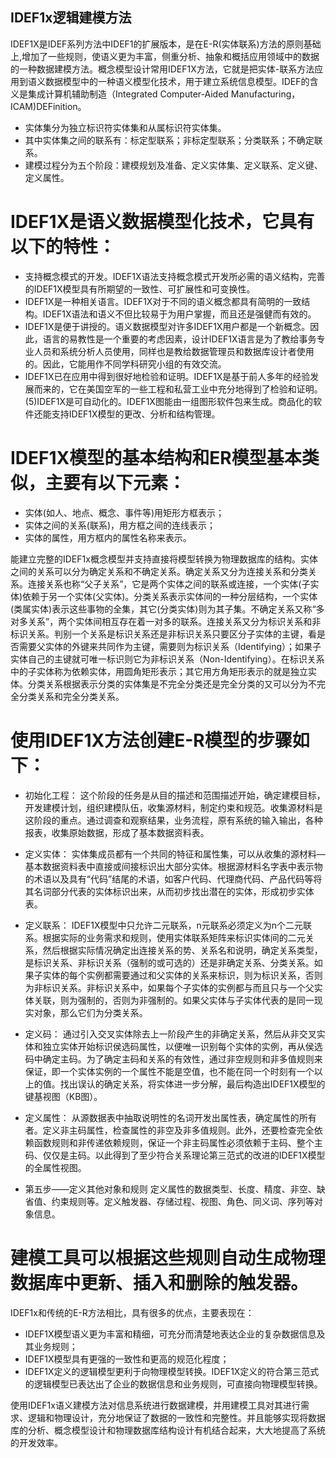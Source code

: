 ## IDEF1x逻辑建模方法

IDEF1X是IDEF系列方法中IDEF1的扩展版本，是在E-R(实体联系)方法的原则基础上,增加了一些规则，使语义更为丰富，侧重分析、抽象和概括应用领域中的数据的一种数据建模方法。概念模型设计常用IDEF1X方法，它就是把实体-联系方法应用到语义数据模型中的一种语义模型化技术，用于建立系统信息模型。IDEF的含义是集成计算机辅助制造（Integrated Computer-Aided Manufacturing，ICAM)DEFinition。

* 实体集分为独立标识符实体集和从属标识符实体集。
* 其中实体集之间的联系有：标定型联系；非标定型联系；分类联系；不确定联系。
* 建模过程分为五个阶段：建模规划及准备、定义实体集、定义联系、定义键、定义属性。

# IDEF1X是语义数据模型化技术，它具有以下的特性：
* 支持概念模式的开发。IDEF1X语法支持概念模式开发所必需的语义结构，完善的IDEF1X模型具有所期望的一致性、可扩展性和可变换性。
* IDEF1X是一种相关语言。IDEF1X对于不同的语义概念都具有简明的一致结构。IDEF1X语法和语义不但比较易于为用户掌握，而且还是强健而有效的。
* IDEF1X是便于讲授的。语义数据模型对许多IDEF1X用户都是一个新概念。因此，语言的易教性是一个重要的考虑因素，设计IDEF1X语言是为了教给事务专业人员和系统分析人员使用，同样也是教给数据管理员和数据库设计者使用的。因此，它能用作不同学科研究小组的有效交流。
* IDEF1X已在应用中得到很好地检验和证明。IDEF1X是基于前人多年的经验发展而来的，它在美国空军的一些工程和私营工业中充分地得到了检验和证明。(5)IDEF1X是可自动化的。IDEF1X图能由一组图形软件包来生成。商品化的软件还能支持IDEF1X模型的更改、分析和结构管理。

# IDEF1X模型的基本结构和ER模型基本类似，主要有以下元素：
* 实体(如人、地点、概念、事件等)用矩形方框表示；
* 实体之间的关系(联系)，用方框之间的连线表示；
* 实体的属性，用方框内的属性名称来表示。

能建立完整的IDEF1x概念模型并支持直接将模型转换为物理数据库的结构。实体之间的关系可以分为确定关系和不确定关系。确定关系又分为连接关系和分类关系。连接关系也称“父子关系”，它是两个实体之间的联系或连接，一个实体(子实体)依赖于另一个实体(父实体)。分类关系表示实体间的一种分层结构，一个实体(类属实体)表示这些事物的全集，其它(分类实体)则为其子集。不确定关系又称“多对多关系”，两个实体间相互存在着一对多的联系。连接关系又分为标识关系和非标识关系。判别一个关系是标识关系还是非标识关系只要区分子实体的主键，看是否需要父实体的外键来共同作为主键，需要则为标识关系（Identifying）；如果子实体自己的主键就可唯一标识则它为非标识关系（Non-Identifying）。在标识关系中的子实体称为依赖实体，用圆角矩形表示；其它用方角矩形表示的就是独立实体。分类关系根据表示分类的实体集是不完全分类还是完全分类的又可以分为不完全分类关系和完全分类关系。

# 使用IDEF1X方法创建E-R模型的步骤如下：

* 初始化工程：
这个阶段的任务是从目的描述和范围描述开始，确定建模目标，开发建模计划，组织建模队伍，收集源材料，制定约束和规范。收集源材料是这阶段的重点。通过调查和观察结果，业务流程，原有系统的输入输出，各种报表，收集原始数据，形成了基本数据资料表。

* 定义实体：
实体集成员都有一个共同的特征和属性集，可以从收集的源材料—基本数据资料表中直接或间接标识出大部分实体。根据源材料名字表中表示物的术语以及具有“代码”结尾的术语，如客户代码、代理商代码、产品代码等将其名词部分代表的实体标识出来，从而初步找出潜在的实体，形成初步实体表。

* 定义联系：
IDEF1X模型中只允许二元联系，n元联系必须定义为n个二元联系。根据实际的业务需求和规则，使用实体联系矩阵来标识实体间的二元关系，然后根据实际情况确定出连接关系的势、关系名和说明，确定关系类型，是标识关系、非标识关系（强制的或可选的）还是非确定关系、分类关系。如果子实体的每个实例都需要通过和父实体的关系来标识，则为标识关系，否则为非标识关系。非标识关系中，如果每个子实体的实例都与而且只与一个父实体关联，则为强制的，否则为非强制的。如果父实体与子实体代表的是同一现实对象，那么它们为分类关系。

* 定义码：
通过引入交叉实体除去上一阶段产生的非确定关系，然后从非交叉实体和独立实体开始标识侯选码属性，以便唯一识别每个实体的实例，再从侯选码中确定主码。为了确定主码和关系的有效性，通过非空规则和非多值规则来保证，即一个实体实例的一个属性不能是空值，也不能在同一个时刻有一个以上的值。找出误认的确定关系，将实体进一步分解，最后构造出IDEF1X模型的键基视图（KB图）。

* 定义属性：
从源数据表中抽取说明性的名词开发出属性表，确定属性的所有者。定义非主码属性，检查属性的非空及非多值规则。此外，还要检查完全依赖函数规则和非传递依赖规则，保证一个非主码属性必须依赖于主码、整个主码、仅仅是主码。以此得到了至少符合关系理论第三范式的改进的IDEF1X模型的全属性视图。

* 第五步——定义其他对象和规则
定义属性的数据类型、长度、精度、非空、缺省值、约束规则等。定义触发器、存储过程、视图、角色、同义词、序列等对象信息。

# 建模工具可以根据这些规则自动生成物理数据库中更新、插入和删除的触发器。
IDEF1x和传统的E-R方法相比，具有很多的优点，主要表现在：
* IDEF1X模型语义更为丰富和精细，可充分而清楚地表达企业的复杂数据信息及其业务规则；
* IDEF1X模型具有更强的一致性和更高的规范化程度；
* IDEF1X定义的逻辑模型更利于向物理模型转换。IDEF1X定义的符合第三范式的逻辑模型已表达出了企业的数据信息和业务规则，可直接向物理模型转换。

使用IDEF1x语义建模方法对信息系统进行数据建模，并用建模工具对其进行需求、逻辑和物理设计，充分地保证了数据的一致性和完整性。并且能够实现将数据库的分析、概念模型设计和物理数据库结构设计有机结合起来，大大地提高了系统的开发效率。
